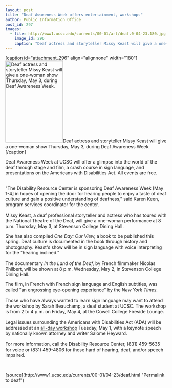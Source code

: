 ```yaml
---
layout: post
title: "Deaf Awareness Week offers entertainment, workshops"
author: Public Information Office
post_id: 297
images:
  - file: http://www1.ucsc.edu/currents/00-01/art/deaf.0-04-23.180.jpg
    image_id: 296
    caption: "Deaf actress and storyteller Missy Keast will give a one-woman show Thursday, May 3, during Deaf Awareness Week."
---
```


[caption id="attachment_296" align="alignnone" width="180"]<a href="http://localhost/mysite/wp-content/uploads/2001/04/deaf.0-04-23.180.jpg"><img class="size-full wp-image-296" src="http://localhost/mysite/wp-content/uploads/2001/04/deaf.0-04-23.180.jpg" alt="Deaf actress and storyteller Missy Keast will give a one-woman show Thursday, May 3, during Deaf Awareness Week." width="180" height="256" /></a>Deaf actress and storyteller Missy Keast will give a one-woman show Thursday, May 3, during Deaf Awareness Week.[/caption]
<p>
  Deaf Awareness Week at UCSC will offer a glimpse into the world of the deaf through stage and film, a crash course in sign language, and presentations on the Americans with Disabilities Act. All events are free.<br>
</p><br>
"The Disability Resource Center is sponsoring Deaf Awareness Week [May 1-4] in hopes of opening the door for hearing people to enjoy a taste of deaf culture and gain a positive understanding of deafness," said Karen Keen, program services coordinator for the center.<br>
<br>
Missy Keast, a deaf professional storyteller and actress who has toured with the National Theatre of the Deaf, will give a one-woman performance at 8 p.m. Thursday, May 3, at Stevenson College Dining Hall.
<p>
  She has also compiled <i>One Day: Our View,</i> a book to be published this spring. Deaf culture is documented in the book through history and photography. Keast's show will be in sign language with voice interpreting for the "hearing inclined."<br>
  <br>
  The documentary <i>In the Land of the Deaf,</i> by French filmmaker Nicolas Philbert, will be shown at 8 p.m. Wednesday, May 2, in Stevenson College Dining Hall.
</p>
<p>
  The film, in French with French sign language and English subtitles, was called "an engrossing eye-opening experience" by the <i>New York Times.</i><br>
  <br>
  Those who have always wanted to learn sign language may want to attend the workshop by Sarah Beauchamp, a deaf student at UCSC. The workshop is from 2 to 4 p.m. on Friday, May 4, at the Cowell College Fireside Lounge.<br>
  <br>
  Legal issues surrounding the Americans with Disabilities Act (ADA) will be addressed at an <a href="http://www.ucsc.edu/currents/00-01/04-23/takenote.html">all-day workshop</a> Tuesday, May 1, with a keynote speech by nationally known attorney and writer Salome Heyward.<br>
  <br>
  For more information, call the Disability Resource Center, (831) 459-5635 for voice or (831) 459-4806 for those hard of hearing, deaf, and/or speech impaired.
</p>
<p>
  <br>

</p>
[source](http://www1.ucsc.edu/currents/00-01/04-23/deaf.html "Permalink to deaf")
